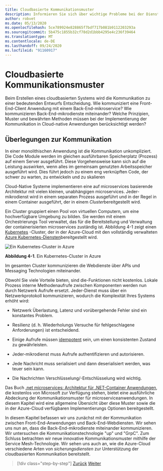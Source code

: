 ```yaml
---
title: Cloudbasierte Kommunikationsmuster
description: Informieren Sie sich über wichtige Probleme bei der Dienst Kommunikation in Cloud-native Anwendungen
author: robvet
ms.date: 05/13/2020
ms.openlocfilehash: 5ce789924e828865f7bdf717b081b9112203293a
ms.sourcegitcommit: 5b475c1855b32cf78d2d1bbb4295e4c236f39464
ms.translationtype: MT
ms.contentlocale: de-DE
ms.lasthandoff: 09/24/2020
ms.locfileid: "91160917"
---
```

# <a name="cloud-native-communication-patterns"></a>Cloudbasierte Kommunikationsmuster

Beim Erstellen eines cloudbasierten Systems wird die Kommunikation zu einer bedeutenden Entwurfs Entscheidung. Wie kommuniziert eine Front-End-Client Anwendung mit einem Back-End-mikroservice? Wie kommunizieren Back-End-mikrodienste miteinander? Welche Prinzipien, Muster und bewährten Methoden müssen bei der Implementierung der Kommunikation in Cloud-native Anwendungen berücksichtigt werden?

## <a name="communication-considerations"></a>Überlegungen zur Kommunikation

In einer monolithischen Anwendung ist die Kommunikation unkompliziert. Die Code Module werden im gleichen ausführbaren Speicherplatz (Prozess) auf einem Server ausgeführt. Diese Vorgehensweise kann sich auf die Leistung auswirken, wenn alles im gemeinsam genutzten Arbeitsspeicher ausgeführt wird. Dies führt jedoch zu einem eng verknüpften Code, der schwer zu warten, zu entwickeln und zu skalieren

Cloud-Native Systeme implementieren eine auf microservices basierende Architektur mit vielen kleinen, unabhängigen microservices. Jeder-mikrodienst wird in einem separaten Prozess ausgeführt und in der Regel in einem Container ausgeführt, der in einem *Cluster*bereitgestellt wird.

Ein Cluster gruppiert einen Pool von virtuellen Computern, um eine hochverfügbare Umgebung zu bilden. Sie werden mit einem Orchestrierungs Tool verwaltet, das für die Bereitstellung und Verwaltung der containerisierten microservices zuständig ist. Abbildung 4-1 zeigt einen [Kubernetes](https://kubernetes.io) -Cluster, der in der Azure-Cloud mit den vollständig verwalteten [Azure Kubernetes-Diensten](/azure/aks/intro-kubernetes)bereitgestellt wird.

![Ein Kubernetes-Cluster in Azure](./media/kubernetes-cluster-in-azure.png)

**Abbildung 4-1**. Ein Kubernetes-Cluster in Azure

Im gesamten Cluster kommunizieren die Webdienste über APIs und Messaging Technologien miteinander.

Obwohl Sie viele Vorteile bieten, sind die-Funktionen nicht kostenlos. Lokale Prozess interne Methodenaufrufe zwischen Komponenten werden nun durch Netzwerk Aufrufe ersetzt. Jeder-Dienst muss über ein Netzwerkprotokoll kommunizieren, wodurch die Komplexität Ihres Systems erhöht wird:

- Netzwerk Überlastung, Latenz und vorübergehende Fehler sind ein konstantes Problem.

- Resilienz (d. h. Wiederholungs Versuche für fehlgeschlagene Anforderungen) ist entscheidend.

- Einige Aufrufe müssen [idempotent](https://www.restapitutorial.com/lessons/idempotency.html) sein, um einen konsistenten Zustand zu gewährleisten.

- Jeder-mikrodienst muss Aufrufe authentifizieren und autorisieren.

- Jede Nachricht muss serialisiert und dann deserialisiert werden, was teuer sein kann.

- Die Nachrichten Verschlüsselung/-Entschlüsselung wird wichtig.

Das Buch [.net microservices: Architektur für .NET-Container Anwendungen](https://dotnet.microsoft.com/download/thank-you/microservices-architecture-ebook), die kostenlos von Microsoft zur Verfügung stehen, bietet eine ausführliche Abdeckung der Kommunikationsmuster für microserviceanwendungen. In diesem Kapitel wird eine allgemeine Übersicht über diese Muster sowie die in der Azure-Cloud verfügbaren Implementierungs Optionen bereitgestellt.

In diesem Kapitel befassen wir uns zunächst mit der Kommunikation zwischen Front-End-Anwendungen und Back-End-Webdiensten. Wir sehen uns nun an, dass die Back-End-mikrodienste miteinander kommunizieren. Wir untersuchen die Kommunikationstechnologie "up" und "GrpC". Zum Schluss betrachten wir neue innovative Kommunikationsmuster mithilfe der Service Mesh-Technologie. Wir sehen uns auch an, wie die Azure-Cloud verschiedene Arten von *sicherungsdiensten* zur Unterstützung der cloudbasierten Kommunikation bereitstellt.

>[!div class="step-by-step"]
>[Zurück](other-deployment-options.md)
>[Weiter](front-end-communication.md)
